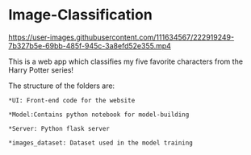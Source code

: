 # Image-Classification



https://user-images.githubusercontent.com/111634567/222919249-7b327b5e-69bb-485f-945c-3a8efd52e355.mp4

This is a web app which classifies my five favorite characters from the Harry Potter series!

The structure of the folders are:
    
    *UI: Front-end code for the website
    
    *Model:Contains python notebook for model-building
    
    *Server: Python flask server
    
    *images_dataset: Dataset used in the model training

